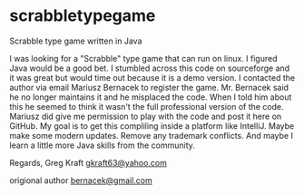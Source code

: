 # scrabbletypegame
Scrabble type game written in Java

 I was looking for a "Scrabble" type game that can run on linux. I figured Java would be a good bet. I stumbled across this code on sourceforge and it was great but would time out because it is a demo version.  I contacted the author via email Mariusz Bernacek to register the game. Mr. Bernacek said he no longer maintains it and he misplaced the code. When I told him about this he seemed to think it wasn't the full professional version of the code.
Mariusz did give me permission to play with the code and post it here on GitHub. My goal is to get this compliling inside a platform like IntelliJ. Maybe make some modern updates. Remove any trademark conflicts. And maybe I learn a little more Java skills from the community.

Regards,
Greg Kraft
gkraft63@yahoo.com

origional author
bernacek@gmail.com

  
